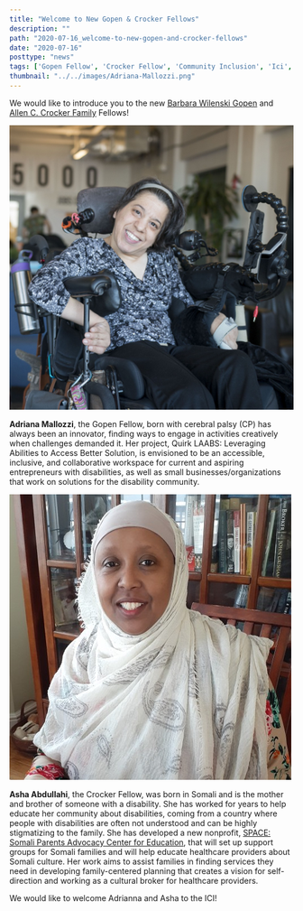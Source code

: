 ```yaml
---
title: "Welcome to New Gopen & Crocker Fellows"
description: ""
path: "2020-07-16_welcome-to-new-gopen-and-crocker-fellows"
date: "2020-07-16"
posttype: "news"
tags: ['Gopen Fellow', 'Crocker Fellow', 'Community Inclusion', 'Ici', 'Disability']
thumbnail: "../../images/Adriana-Mallozzi.png"
---
```



We would like to introduce you to the new  [Barbara Wilenski Gopen](https://www.mass.gov/service-details/barbara-wilensky-gopen-memorial-fellowship)  and  [Allen C. Crocker Family](https://www.mass.gov/doc/allen-c-crocker-family-fellowship/download)  Fellows!

![Adriana Mallozzi](../../images/Adriana-Mallozzi.png)

**Adriana Mallozzi**, the Gopen Fellow, born with cerebral palsy (CP) has always been an innovator, finding ways to engage in activities creatively when challenges demanded it. Her project, Quirk LAABS: Leveraging Abilities to Access Better Solution, is envisioned to be an accessible, inclusive, and collaborative workspace for current and aspiring entrepreneurs with disabilities, as well as small businesses/organizations that work on solutions for the disability community.

![Asha Abdullahi](../../images/Asha-Abdullahi.jpg)

**Asha Abdullahi**, the Crocker Fellow, was born in Somali and is the mother and brother of someone with a disability. She has worked for years to help educate her community about disabilities, coming from a country where people with disabilities are often not understood and can be highly stigmatizing to the family. She has developed a new nonprofit, [SPACE: Somali Parents Advocacy Center for Education](https://spacema.org/), that will set up support groups for Somali families and will help educate healthcare providers about Somali culture. Her work aims to assist families in finding services they need in developing family-centered planning that creates a vision for self-direction and working as a cultural broker for healthcare providers.

We would like to welcome Adrianna and Asha to the ICI!
